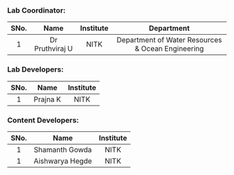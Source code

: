 <!-- Remove all lines above this line before making changes to the file -->

### Lab Coordinator:

| SNo. |      Name       | Institute |                    Department                     |
| :--: | :-------------: | :-------: | :-----------------------------------------------: |
|  1   | Dr Pruthviraj U |   NITK    | Department of Water Resources & Ocean Engineering |

### Lab Developers:

| SNo. |   Name   | Institute |
| :--: | :------: | :-------: |
|  1   | Prajna K |   NITK    |

### Content Developers:

| SNo. |      Name       | Institute |
| :--: | :-------------: | :-------: |
|  1   | Shamanth Gowda  |   NITK    |
|  1   | Aishwarya Hegde |   NITK    |
